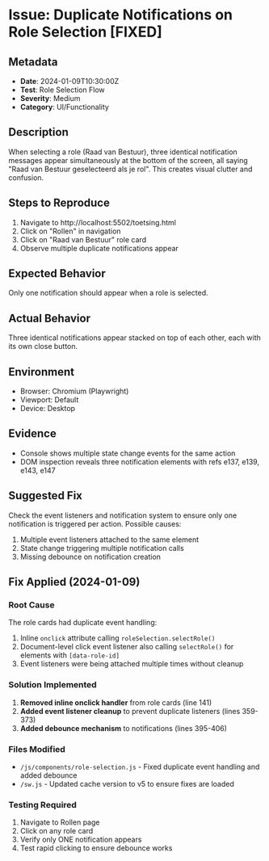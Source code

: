 # Issue: Duplicate Notifications on Role Selection [FIXED]

## Metadata
- **Date**: 2024-01-09T10:30:00Z
- **Test**: Role Selection Flow
- **Severity**: Medium
- **Category**: UI/Functionality

## Description
When selecting a role (Raad van Bestuur), three identical notification messages appear simultaneously at the bottom of the screen, all saying "Raad van Bestuur geselecteerd als je rol". This creates visual clutter and confusion.

## Steps to Reproduce
1. Navigate to http://localhost:5502/toetsing.html
2. Click on "Rollen" in navigation
3. Click on "Raad van Bestuur" role card
4. Observe multiple duplicate notifications appear

## Expected Behavior
Only one notification should appear when a role is selected.

## Actual Behavior
Three identical notifications appear stacked on top of each other, each with its own close button.

## Environment
- Browser: Chromium (Playwright)
- Viewport: Default
- Device: Desktop

## Evidence
- Console shows multiple state change events for the same action
- DOM inspection reveals three notification elements with refs e137, e139, e143, e147

## Suggested Fix
Check the event listeners and notification system to ensure only one notification is triggered per action. Possible causes:
1. Multiple event listeners attached to the same element
2. State change triggering multiple notification calls
3. Missing debounce on notification creation

## Fix Applied (2024-01-09)

### Root Cause
The role cards had duplicate event handling:
1. Inline `onclick` attribute calling `roleSelection.selectRole()`
2. Document-level click event listener also calling `selectRole()` for elements with `[data-role-id]`
3. Event listeners were being attached multiple times without cleanup

### Solution Implemented
1. **Removed inline onclick handler** from role cards (line 141)
2. **Added event listener cleanup** to prevent duplicate listeners (lines 359-373)
3. **Added debounce mechanism** to notifications (lines 395-406)

### Files Modified
- `/js/components/role-selection.js` - Fixed duplicate event handling and added debounce
- `/sw.js` - Updated cache version to v5 to ensure fixes are loaded

### Testing Required
1. Navigate to Rollen page
2. Click on any role card
3. Verify only ONE notification appears
4. Test rapid clicking to ensure debounce works